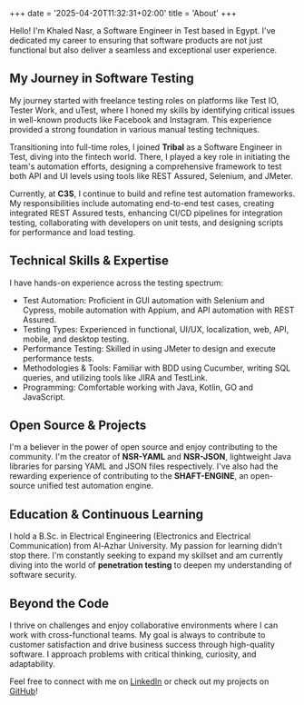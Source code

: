 +++
date = '2025-04-20T11:32:31+02:00'
title = 'About'
+++

Hello! I'm Khaled Nasr, a Software Engineer in Test based in Egypt. I've dedicated my career to ensuring that software products are not just functional but also deliver a seamless and exceptional user experience.

## My Journey in Software Testing

My journey started with freelance testing roles on platforms like Test IO, Tester Work, and uTest, where I honed my skills by identifying critical issues in well-known products like Facebook and Instagram. This experience provided a strong foundation in various manual testing techniques.

Transitioning into full-time roles, I joined **Tribal** as a Software Engineer in Test, diving into the fintech world. There, I played a key role in initiating the team's automation efforts, designing a comprehensive framework to test both API and UI levels using tools like REST Assured, Selenium, and JMeter.

Currently, at **C3S**, I continue to build and refine test automation frameworks. My responsibilities include automating end-to-end test cases, creating integrated REST Assured tests, enhancing CI/CD pipelines for integration testing, collaborating with developers on unit tests, and designing scripts for performance and load testing.

## Technical Skills & Expertise

I have hands-on experience across the testing spectrum:

* Test Automation: Proficient in GUI automation with Selenium and Cypress, mobile automation with Appium, and API automation with REST Assured.
* Testing Types: Experienced in functional, UI/UX, localization, web, API, mobile, and desktop testing.
* Performance Testing: Skilled in using JMeter to design and execute performance tests.
* Methodologies & Tools: Familiar with BDD using Cucumber, writing SQL queries, and utilizing tools like JIRA and TestLink.
* Programming: Comfortable working with Java, Kotlin, GO and JavaScript.

## Open Source & Projects

I'm a believer in the power of open source and enjoy contributing to the community. I'm the creator of **NSR-YAML** and **NSR-JSON**, lightweight Java libraries for parsing YAML and JSON files respectively. I've also had the rewarding experience of contributing to the **SHAFT-ENGINE**, an open-source unified test automation engine.

## Education & Continuous Learning

I hold a B.Sc. in Electrical Engineering (Electronics and Electrical Communication) from Al-Azhar University. My passion for learning didn't stop there. I'm constantly seeking to expand my skillset and am currently diving into the world of **penetration testing** to deepen my understanding of software security.

## Beyond the Code

I thrive on challenges and enjoy collaborative environments where I can work with cross-functional teams. My goal is always to contribute to customer satisfaction and drive business success through high-quality software. I approach problems with critical thinking, curiosity, and adaptability.

Feel free to connect with me on [LinkedIn](https://www.linkedin.com/in/kinasr/) or check out my projects on [GitHub](https://github.com/kinasr)!

